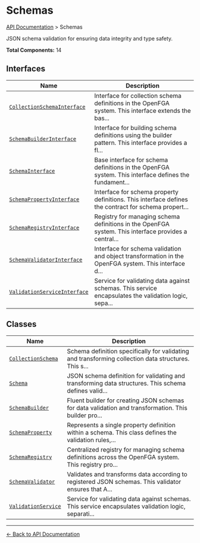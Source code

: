 # Schemas

[API Documentation](../README.md) > Schemas

JSON schema validation for ensuring data integrity and type safety.

**Total Components:** 14

## Interfaces

| Name | Description |
|------|-------------|
| [`CollectionSchemaInterface`](./CollectionSchemaInterface.md) | Interface for collection schema definitions in the OpenFGA system. This interface extends the bas... |
| [`SchemaBuilderInterface`](./SchemaBuilderInterface.md) | Interface for building schema definitions using the builder pattern. This interface provides a fl... |
| [`SchemaInterface`](./SchemaInterface.md) | Base interface for schema definitions in the OpenFGA system. This interface defines the fundament... |
| [`SchemaPropertyInterface`](./SchemaPropertyInterface.md) | Interface for schema property definitions. This interface defines the contract for schema propert... |
| [`SchemaRegistryInterface`](./SchemaRegistryInterface.md) | Registry for managing schema definitions in the OpenFGA system. This interface provides a central... |
| [`SchemaValidatorInterface`](./SchemaValidatorInterface.md) | Interface for schema validation and object transformation in the OpenFGA system. This interface d... |
| [`ValidationServiceInterface`](./ValidationServiceInterface.md) | Service for validating data against schemas. This service encapsulates the validation logic, sepa... |

## Classes

| Name | Description |
|------|-------------|
| [`CollectionSchema`](./CollectionSchema.md) | Schema definition specifically for validating and transforming collection data structures. This s... |
| [`Schema`](./Schema.md) | JSON schema definition for validating and transforming data structures. This schema defines valid... |
| [`SchemaBuilder`](./SchemaBuilder.md) | Fluent builder for creating JSON schemas for data validation and transformation. This builder pro... |
| [`SchemaProperty`](./SchemaProperty.md) | Represents a single property definition within a schema. This class defines the validation rules,... |
| [`SchemaRegistry`](./SchemaRegistry.md) | Centralized registry for managing schema definitions across the OpenFGA system. This registry pro... |
| [`SchemaValidator`](./SchemaValidator.md) | Validates and transforms data according to registered JSON schemas. This validator ensures that A... |
| [`ValidationService`](./ValidationService.md) | Service for validating data against schemas. This service encapsulates validation logic, separati... |

---

[← Back to API Documentation](../README.md)

